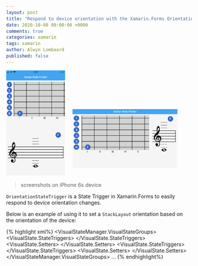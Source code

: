 ```yaml
---
layout: post
title: "Respond to device orientation with the Xamarin.Forms Orientation State Trigger"
date: 2020-10-08 00:00:00 +0000
comments: true
categories: xamarin
tags: xamarin
author: Alwyn Lombaard
published: false
---
```


<span>
<a href="/images/notefinder_portrait.png" target="_blank"><img src="/images/notefinder_portrait.png" alt="Step 1" width="160"/></a><a href="/images/notefinder_landscape.png" target="_blank"><img style="margin:20px" src="/images/notefinder_landscape.png" alt="Step 1" height="160" /></a>
</span>

>screenshots on iPhone 6s device



 `OrientationStateTrigger` is a State Trigger in Xamarin.Forms to easily respond to device orientation changes. 

Below is an example of using it to set a `StackLayout` orientation based on the orientation of the device:

{% highlight xml%}
<StackLayout x:Name="mainStack">
    <VisualStateManager.VisualStateGroups>
    <VisualStateGroup Name="OrientationStates">
            <VisualState Name="Portrait">
                <VisualState.StateTriggers>
                <OrientationStateTrigger Orientation="Portrait"/>
                </VisualState.StateTriggers>
                <VisualState.Setters>
                <Setter Property="Orientation" Value="Vertical" />
                </VisualState.Setters>
            </VisualState>
            <VisualState Name="Landscape">
                <VisualState.StateTriggers>
                <OrientationStateTrigger Orientation="Landscape"/>
                </VisualState.StateTriggers>
                <VisualState.Setters>
                <Setter Property="Orientation" Value="Horizontal" />
                </VisualState.Setters>
            </VisualState>
    </VisualStateGroup>
    </VisualStateManager.VisualStateGroups>
    ...
</StackLayout>
{% endhighlight%}
 

